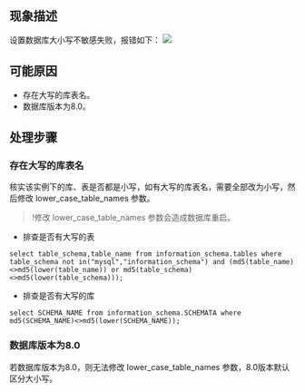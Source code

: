 
## 现象描述
设置数据库大小写不敏感失败，报错如下：
![](https://main.qcloudimg.com/raw/e10049c280384344318379432bc294fb.png)

## 可能原因
- 存在大写的库表名。
- 数据库版本为8.0。

## 处理步骤
### 存在大写的库表名
核实该实例下的库、表是否都是小写，如有大写的库表名，需要全部改为小写，然后修改 lower_case_table_names 参数。
>!修改 lower_case_table_names 参数会造成数据库重启。
>
- 排查是否有大写的表
```
select table_schema,table_name from information_schema.tables where   table_schema not in("mysql","information_schema") and (md5(table_name)<>md5(lower(table_name)) or md5(table_schema)<>md5(lower(table_schema)));
```
- 排查是否有大写的库
```
select SCHEMA_NAME from information_schema.SCHEMATA where md5(SCHEMA_NAME)<>md5(lower(SCHEMA_NAME));
```

### 数据库版本为8.0
若数据库版本为8.0，则无法修改 lower_case_table_names 参数，8.0版本默认区分大小写。
